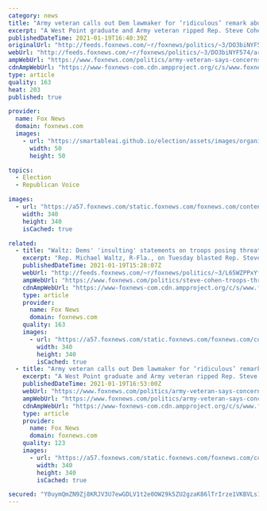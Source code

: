 ```yaml
---
category: news
title: "Army veteran calls out Dem lawmaker for ‘ridiculous’ remark about troops posing threat to Biden"
excerpt: "A West Point graduate and Army veteran ripped Rep. Steve Cohen, D-Tenn., for floating the conspiracy theory that National Guard troops deployed to Washington, D.C., for the inauguration pose a threat to President-elect Joe Biden."
publishedDateTime: 2021-01-19T16:40:39Z
originalUrl: "http://feeds.foxnews.com/~r/foxnews/politics/~3/DO3biNYF574/army-veteran-says-concerns-over-national-guard-members-being-a-threat-to-biden-are-ridiculous"
webUrl: "http://feeds.foxnews.com/~r/foxnews/politics/~3/DO3biNYF574/army-veteran-says-concerns-over-national-guard-members-being-a-threat-to-biden-are-ridiculous"
ampWebUrl: "https://www.foxnews.com/politics/army-veteran-says-concerns-over-national-guard-members-being-a-threat-to-biden-are-ridiculous.amp"
cdnAmpWebUrl: "https://www-foxnews-com.cdn.ampproject.org/c/s/www.foxnews.com/politics/army-veteran-says-concerns-over-national-guard-members-being-a-threat-to-biden-are-ridiculous.amp"
type: article
quality: 163
heat: 203
published: true

provider:
  name: Fox News
  domain: foxnews.com
  images:
    - url: "https://smartableai.github.io/election/assets/images/organizations/foxnews.com-50x50.jpg"
      width: 50
      height: 50

topics:
  - Election
  - Republican Voice

images:
  - url: "https://a57.foxnews.com/static.foxnews.com/foxnews.com/content/uploads/2020/10/340/340/image-5.png?ve=1&tl=1"
    width: 340
    height: 340
    isCached: true

related:
  - title: "Waltz: Dems' 'insulting' statements on troops posing threat to Biden is 'definition of racism'"
    excerpt: "Rep. Michael Waltz, R-Fla., on Tuesday blasted Rep. Steve Cohen for his “disgusting” and “insulting” comments the day before where the Democratic lawmaker ominously suggested that President Trump supporters within the National Guard charged with helping protect Joe Biden \"might want to do something\""
    publishedDateTime: 2021-01-19T15:28:07Z
    webUrl: "http://feeds.foxnews.com/~r/foxnews/politics/~3/L65WZPPxYfM/steve-cohen-troops-threat-biden-definition-racism"
    ampWebUrl: "https://www.foxnews.com/politics/steve-cohen-troops-threat-biden-definition-racism.amp"
    cdnAmpWebUrl: "https://www-foxnews-com.cdn.ampproject.org/c/s/www.foxnews.com/politics/steve-cohen-troops-threat-biden-definition-racism.amp"
    type: article
    provider:
      name: Fox News
      domain: foxnews.com
    quality: 163
    images:
      - url: "https://a57.foxnews.com/static.foxnews.com/foxnews.com/content/uploads/2020/10/340/340/Talia-Kaplan.jpg?ve=1&tl=1"
        width: 340
        height: 340
        isCached: true
  - title: "Army veteran calls out Dem lawmaker for ‘ridiculous’ remark about troops posing threat to Biden"
    excerpt: "A West Point graduate and Army veteran ripped Rep. Steve Cohen, D-Tenn., for floating the conspiracy theory that National Guard troops deployed to Washington, D.C., for the inauguration pose a threat to President-elect Joe Biden."
    publishedDateTime: 2021-01-19T16:53:00Z
    webUrl: "https://www.foxnews.com/politics/army-veteran-says-concerns-over-national-guard-members-being-a-threat-to-biden-are-ridiculous"
    ampWebUrl: "https://www.foxnews.com/politics/army-veteran-says-concerns-over-national-guard-members-being-a-threat-to-biden-are-ridiculous.amp"
    cdnAmpWebUrl: "https://www-foxnews-com.cdn.ampproject.org/c/s/www.foxnews.com/politics/army-veteran-says-concerns-over-national-guard-members-being-a-threat-to-biden-are-ridiculous.amp"
    type: article
    provider:
      name: Fox News
      domain: foxnews.com
    quality: 123
    images:
      - url: "https://a57.foxnews.com/static.foxnews.com/foxnews.com/content/uploads/2020/10/340/340/image-5.png?ve=1&tl=1"
        width: 340
        height: 340
        isCached: true

secured: "Y0uymQmZN9Zj8KRJV3U7ewGDLV1t2e0OW29k5ZU2gzaK86lTrIrze1VKBVLs1QNiRlBuAuuMejLzX8nP7RTEcqljS3L+t6VJWYbQToUWDvfMF2ne74ErahT842i93NQJ84GrsmaUq0Rn3/1KRbUMaMe/iIkdQb/5/3g2WQKYJFcgT1E1NvFvlk2zPGTuQFUIMF3AfupPPa21Ok8QUZf++EWbF3EccjWmGpT6Z6RwMG/4SjgeLOcI+yjDYzyScLJfRH1CXbpBRd1vNZ33mGOwPJ26Zpp1eaH6qbjX512tUwnYYWumta5+k3A+//u/P+JOnkdtmDU8q3rHzUp67sxf/tEXQUhhUwL8VzHWD5+VCiQ=;0e0xvZ5fNgzrML7n6uqfCQ=="
---
```


